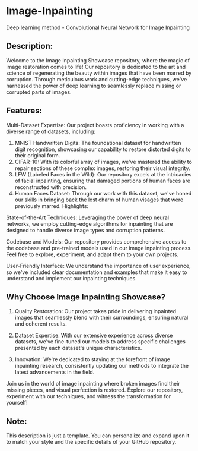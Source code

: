 # Image-Inpainting
Deep learning method - Convolutional Neural Network for Image Inpainting

## Description:
Welcome to the Image Inpainting Showcase repository, where the magic of image restoration comes to life! Our repository is dedicated to the art and science of regenerating the beauty within images that have been marred by corruption. Through meticulous work and cutting-edge techniques, we've harnessed the power of deep learning to seamlessly replace missing or corrupted parts of images.

## Features:

Multi-Dataset Expertise: Our project boasts proficiency in working with a diverse range of datasets, including:
1. MNIST Handwritten Digits: The foundational dataset for handwritten digit recognition, showcasing our capability to restore distorted digits to their original form.
2. CIFAR-10: With its colorful array of images, we've mastered the ability to repair sections of these complex images, restoring their visual integrity.
3. LFW (Labeled Faces in the Wild): Our repository excels at the intricacies of facial inpainting, ensuring that damaged portions of human faces are reconstructed with precision.
4. Human Faces Dataset: Through our work with this dataset, we've honed our skills in bringing back the lost charm of human visages that were previously marred.
Highlights:

State-of-the-Art Techniques: Leveraging the power of deep neural networks, we employ cutting-edge algorithms for inpainting that are designed to handle diverse image types and corruption patterns.

Codebase and Models: Our repository provides comprehensive access to the codebase and pre-trained models used in our image inpainting process. Feel free to explore, experiment, and adapt them to your own projects.

User-Friendly Interface: We understand the importance of user experience, so we've included clear documentation and examples that make it easy to understand and implement our inpainting techniques.

## Why Choose Image Inpainting Showcase?

1. Quality Restoration: Our project takes pride in delivering inpainted images that seamlessly blend with their surroundings, ensuring natural and coherent results.

2. Dataset Expertise: With our extensive experience across diverse datasets, we've fine-tuned our models to address specific challenges presented by each dataset's unique characteristics.

3. Innovation: We're dedicated to staying at the forefront of image inpainting research, consistently updating our methods to integrate the latest advancements in the field.

Join us in the world of image inpainting where broken images find their missing pieces, and visual perfection is restored. Explore our repository, experiment with our techniques, and witness the transformation for yourself!

## Note: 
This description is just a template. You can personalize and expand upon it to match your style and the specific details of your GitHub repository.
